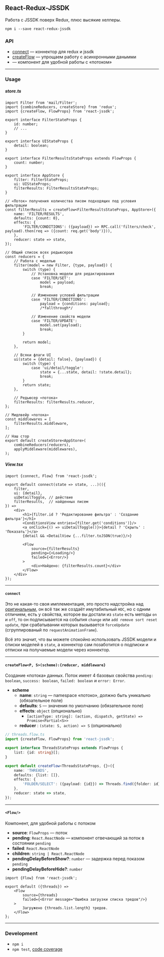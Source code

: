 React-Redux-JSSDK
-----------------
Работа с JSSDK поверх Redux, плюс высякие хелперы.

```
npm i --save react-redux-jssdk
```

### API

 - [connect](#connect) — коннектор для redux и jssdk
 - [createFlow](#createFlow) — упрощаем работу с асинхронными данымми
 - [<Flow/>](#Flow) — компонент для удобной работы с «потоком»

---

### Usage

##### store.ts
```tsx
import Filter from 'mail/Filter';
import {combineReducers, createStore} from 'redux';
import {createFlow, FlowProps} from 'react-jssdk';

export interface FilterStateProps {
	id: number;
	// ...
}

export interface UIStateProps {
	detail: boolean;
}

export interface FilterResultsStateProps extends FlowProps {
	count: number;
}

export interface AppStore {
	filter: FilterStateProps;
	ui: UIStateProps;
	filterResults: FilterResultsStateProps;
}

// «Поток» получения количества писем подходящих под условия фильтрации
const filterResults = createFlow<FilterResultsStateProps, AppStore>({
	name: 'FILTER/RESULTS',
	defaults: {count: 0},
	effects: {
		'FILTER/CONDITIONS': ({payload}) => RPC.call('filters/check', payload).then(req => ({count: req.get('body')})),
	},
	reducer: state => state,
});

// Общий список всех редьюсеров
const reducers = {
	// Работа с моделью
	filter(model = new Filter, {type, payload}) {
		switch (type) {
			// Установка модели для редактирования
			case 'FILTER/SET':
				model = payload;
				break;

			// Изменение условий фильтрации
			case 'FILTER/CONDITIONS':
				payload = {conditions: payload};
				/*fallthrough*/

			// Изменение свойств модели
			case 'FILTER/UPDATE':
				model.set(payload);
				break;
		}

		return model;
	},

	// Всяки флаги UI
	ui(state = {detail: false}, {payload}) {
		switch (type) {
			case 'ui/detail/toggle':
				state = {...state, detail: !state.detail};
				break;
		}
		return state;
	},

	// Редьюсер «потока»
	filterResults: filterResults.reducer,
};

// Мидлвейр «потока»
const middlewares = [
	filterResults.middleware,
];

// Наш стор
export default createStore<AppStore>(
	combineReducers(reducers),
	applyMiddleware(middlewares),
);
```

##### View.tsx
```tsx
import {connect, Flow} from 'react-jssdk';

export default connect(state => state, ...)(({
	filter,
	ui: {detail},
	uiDetailToggle, // действие
	filterResults,  // найденных писем
}) =>
	<div>
		<h1>{filter.id ? 'Редактирование фильтра' : 'Создание фильтра'}</h1>
		<ConditionsView entries={filter.get('conditions')}/>
		<a onClick={() => uiDetailToggle()}>{detail ? 'Скрыть' : 'Показать'}</a>
		{detail && <DetailView {...filter.toJSON(true)}/>}

		<Flow
			source={filterResults}
			pending={<Loading/>}
			failed={<Error/>}
		>
			<div>Найдено: {filterResults.count}</div>
		</Flow>
	</div>
});
```

---

<a name="connect"></a>
#### `connect`
Это не какая-то своя имплементация, это просто надстройка над [оригинальным](https://github.com/reactjs/react-redux/blob/master/docs/api.md#connectmapstatetoprops-mapdispatchtoprops-mergeprops-options),
он всё так же создаёт имутабильный `HOC`, но с одним отличием, есть у свойства, которое вы достали из `state` есть методы `on` и `off`,
то он подписывается на события `change` или `add remove sort reset update`, при срабатывании которых вызывается `forceUpdate` (сгруппированый по `requestAnimationFrame`).

Всё это значит, что вы можете спокойно использовать JSSDK модели и списки моделей в `state`,
а коннектор сам позаботится о подписки и отписки на получаемые модели через коннектор.

---

<a name="createFlow"></a>
#### `createFlow<P, S>(scheme):{reducer, middleware}`
Создание «потока» данных. Поток имеет 4 базовых свойства `pending: boolean`, `success: boolean`,
`failed: boolean` и `error: Error`.

 - **scheme**
   - **name**: `string` — namespace «потоко», должно быть уникально  (обязательное поле)
   - **defaults**: `S` — значения по умолчанию (обязательное поле)
   - **effects**: `object` (опционально)
     - `[actionType: string]: (action, dispatch, getState) => Promise<Partial<S>>`
   - **reducer** : `(state: S, action) => S` (опционально)

```ts
// threads.flow.ts
import {createFlow, FlowProps} from 'react-jssdk';

export interface ThreadsStateProps extends FlowProps {
	list: {id: string}[];
}

export default createFlow<ThreadsStateProps, {}>({
	name: 'THREADS',
	defaults: {list: []},
	effects: {
		'FOLDER/SELECT': ({payload: {id}}) => Threads.find({folder: id}).then(list => ({list})),
	},
	reducer: state => state,
});
```

---

<a name="Flow"></a>
#### `<Flow/>`
Компонент, для удобной работы с потоком

 - **source**: `FlowProps` — поток
 - **pending**: `React.ReactNode` — компонент отвечающий за поток в состоянии `pending`
 - **failed**: `React.ReactNode`
 - **children**: `string | React.ReactNode`
 - **pendingDelayBeforeShow?**: `number` — задержка перед показом `pending`
 - **pendingDelayBeforeHide?**: `number`

```tsx
import {Flow} from 'react-jssdk';

export default ({threads}) =>
	<Flow
		source={threads}
		failed={<Error message="Ошибка загрузки списка тредов"/>}
	>
		Загружено {threads.list.length} тредов.
	</Flow>
};
```

---

### Development

 - `npm i`
 - `npm test`, [code coverage](./coverage/lcov-report/index.html)
